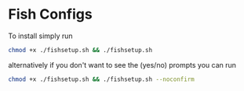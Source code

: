 # Fish Configs
To install simply run 
```bash
chmod +x ./fishsetup.sh && ./fishsetup.sh
```
alternatively if you don't want to see the (yes/no) prompts you can run
```bash
chmod +x ./fishsetup.sh && ./fishsetup.sh --noconfirm
```

